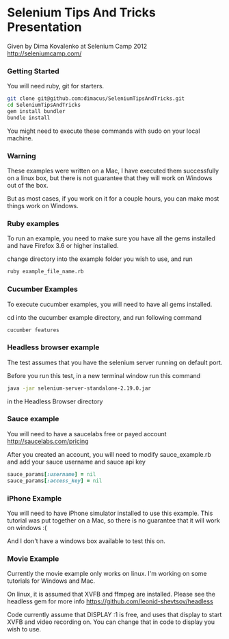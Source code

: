 Selenium Tips And Tricks Presentation
=====================================


Given by Dima Kovalenko at Selenium Camp 2012
http://seleniumcamp.com/

### Getting Started

You will need ruby, git for starters.

```bash
git clone git@github.com:dimacus/SeleniumTipsAndTricks.git
cd SeleniumTipsAndTricks
gem install bundler
bundle install
```
You might need to execute these commands with sudo on your local machine.


### Warning
These examples were written on a Mac, I have executed them successfully on a linux box, but there is not guarantee that they will work on Windows out of the box.

But as most cases, if you work on it for a couple hours, you can make most things work on Windows.


### Ruby examples

To run an example, you need to make sure you have all the gems installed and have Firefox 3.6 or higher installed.

change directory into the example folder you wish to use, and run


```bash
ruby example_file_name.rb
```

### Cucumber Examples
To execute cucumber examples, you will need to have all gems installed.

cd into the cucumber example directory, and run following command

```bash
cucumber features
```

### Headless browser example

The test assumes that you have the selenium server running on default port.

Before you run this test, in a new terminal window run this command

```bash
java -jar selenium-server-standalone-2.19.0.jar
```
in the Headless Browser directory


### Sauce example
You will need to have a saucelabs free or payed account
http://saucelabs.com/pricing

After you created an account, you will need to modify sauce_example.rb and add your sauce username and sauce api key

```ruby
sauce_params[:username] = nil
sauce_params[:access_key] = nil
```

### iPhone Example

You will need to have iPhone simulator installed to use this example. This tutorial was put together on a Mac, so there is no guarantee that it will work on windows :(

And I don't have a windows box available to test this on.

### Movie Example

Currently the movie example only works on linux. I'm working on some tutorials for Windows and Mac.

On linux, it is assumed that XVFB and ffmpeg are installed. Please see the headless gem for more info https://github.com/leonid-shevtsov/headless

Code currently assume that DISPLAY :1 is free, and uses that display to start XVFB and video recording on. You can change that in code to display you wish to use.